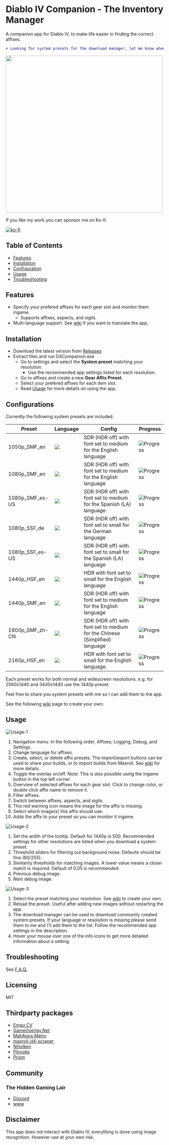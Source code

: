 # Diablo IV Companion - The Inventory Manager 

A companion app for Diablo IV, to make life easier in finding the correct affixes.

```diff
+ Looking for system presets for the download manager, let me know when you want to share them. All different languages and resolutions are welcome.
```

<img src="./readme/readme-001.png" width="500">

If you like my work you can sponsor me on Ko-fi.

[![ko-fi](https://ko-fi.com/img/githubbutton_sm.svg)](https://ko-fi.com/H2H1H5GCR)

## Table of Contents

- [Features](https://github.com/josdemmers/Diablo4Companion#features)
- [Installation](https://github.com/josdemmers/Diablo4Companion#installation)
- [Configuration](https://github.com/josdemmers/Diablo4Companion#configuration)
- [Usage](https://github.com/josdemmers/Diablo4Companion#Usage)
- [Troubleshooting](https://github.com/josdemmers/Diablo4Companion#Troubleshooting)

## Features

- Specify your prefered affixes for each gear slot and monitor them ingame.
  - Supports affixes, aspects, and sigils.
- Multi-language support. See [wiki](https://github.com/josdemmers/Diablo4Companion/wiki/How-to-create-translations) if you want to translate the app. 

## Installation

- Download the latest version from [Releases](https://github.com/josdemmers/Diablo4Companion/releases)
- Extract files and run D4Companion.exe
  - Go to settings and select the **System preset** matching your resolution.
    - Use the recommended app settings listed for each resolution.
  - Go to affixes and create a new **Gear Affix Preset**.
  - Select your prefered affixes for each item slot.
  - Read [Usage](https://github.com/josdemmers/Diablo4Companion#Usage) for more details on using the app.

## Configurations

Currently the following system presets are included:


| Preset           | Language                                        | Config                                                                      |  Progress                                  |
| ---------------- | ----------------------------------------------- | --------------------------------------------------------------------------- | ------------------------------------------ |
| 1050p_SMF_en     | <img src="./D4Companion/Images/Flags/enUS.png"> | SDR (HDR off) with font set to medium for the English language              | ![Progress](https://progress-bar.dev/0/)   |
| 1080p_SMF_en     | <img src="./D4Companion/Images/Flags/enUS.png"> | SDR (HDR off) with font set to medium for the English language              | ![Progress](https://progress-bar.dev/67/)  |
| 1080p_SMF_es-US  | <img src="./D4Companion/Images/Flags/esES.png"> | SDR (HDR off) with font set to medium for the Spanish (LA) language         | ![Progress](https://progress-bar.dev/51/)  |
| 1080p_SSF_de     | <img src="./D4Companion/Images/Flags/deDE.png"> | SDR (HDR off) with font set to small for the German language                | ![Progress](https://progress-bar.dev/40/)  |
| 1080p_SSF_es-US  | <img src="./D4Companion/Images/Flags/esES.png"> | SDR (HDR off) with font set to small for the Spanish (LA) language          | ![Progress](https://progress-bar.dev/22/)  |
| 1440p_HSF_en     | <img src="./D4Companion/Images/Flags/enUS.png"> | HDR with font set to small for the English language                         | ![Progress](https://progress-bar.dev/2/)   |
| 1440p_SMF_en     | <img src="./D4Companion/Images/Flags/enUS.png"> | SDR (HDR off) with font set to medium for the English language              | ![Progress](https://progress-bar.dev/79/)  |
| 1600p_SMF_zh-CN  | <img src="./D4Companion/Images/Flags/zhCN.png"> | SDR (HDR off) with font set to medium for the Chinese (Simplified) language | ![Progress](https://progress-bar.dev/0/)   |
| 2160p_HSF_en     | <img src="./D4Companion/Images/Flags/enUS.png"> | HDR with font set to small for the English language.                        | ![Progress](https://progress-bar.dev/30/)  |

Each preset works for both normal and widescreen resolutions. e.g. for 2560x1440 and 3440x1440 use the 1440p preset.

Feel free to share you system presets with me so I can add them to the app.

See the following [wiki](https://github.com/josdemmers/Diablo4Companion/wiki/How-to-create-a-new-System-Preset) page to create your own.

## Usage

![Usage-1](./readme/readme-002.png)

1. Navigation menu. In the following order, Affixes, Logging, Debug, and Settings.
2. Change language for affixes.
3. Create, select, or delete affix presets. The import/export buttons can be used to share your builds, or to import builds from Maxroll. See [wiki](https://github.com/josdemmers/Diablo4Companion/wiki/How-to-import-and-export-builds) for more details.
4. Toggle the overlay on/off. Note: This is also possible using the ingame button in the top left corner.
5. Overview of selected affixes for each gear slot. Click to change color, or double click affix name to remove it.
6. Filter affixes.
7. Switch between affixes, aspects, and sigils.
8. This red warning icon means the image for the affix is missing.
9. Select which image(s) this affix should use.
10. Adds the affix to your preset so you can monitor it ingame.

![Usage-2](./readme/readme-003.png)

1. Set the width of the tooltip. Default for 1440p is 500. Recommended settings for other resolutions are listed when you download a system preset.
2. Threshold sliders for filtering out background noise. Defaults should be fine (60/255).
3. Similarity thresholds for matching images. A lower value means a closer match is required. Default of 0.05 is recommended.
4. Previous debug image.
5. Next debug image.

![Usage-3](./readme/readme-004.png)

1. Select the preset matching your resolution. See [wiki](https://github.com/josdemmers/Diablo4Companion/wiki/How-to-create-a-new-System-Preset) to create your own.
2. Reload the preset. Useful after adding new images without restarting the app.
3. The download manager can be used to download community created system presets. If your language or resolution is missing please send them to me and I'll add them to the list. Follow the recommended app settings in the description.
4. Hover your mouse over one of the info icons to get more detailed information about a setting.

## Troubleshooting

See [F.A.Q.](https://github.com/josdemmers/Diablo4Companion/wiki#frequently-asked-questions)

## Licensing

MIT

## Thirdparty packages

- [Emgu CV](https://www.emgu.com/wiki/index.php/Main_Page)
- [GameOverlay.Net](https://github.com/michel-pi/GameOverlay.Net)
- [MahApps.Metro](https://github.com/MahApps/MahApps.Metro)
- [maxroll-d4-scraper](https://github.com/danparizher/maxroll-d4-scraper)
- [NHotkey](https://github.com/thomaslevesque/NHotkey)
- [PInvoke](https://github.com/dotnet/pinvoke)
- [Prism](https://github.com/PrismLibrary/Prism)

## Community

### The Hidden Gaming Lair

- [Discord](https://discord.gg/thgl)
- [www](https://www.th.gl/)

## Disclaimer

This app does not interact with Diablo IV, everything is done using image recognition. However use at your own risk.
